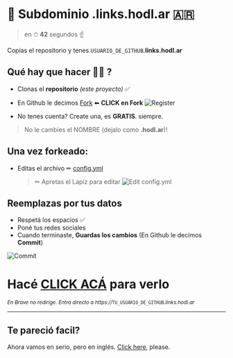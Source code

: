 # 🧉 Subdominio .links.hodl.ar 🇦🇷

> en ⏱ **42** segundos ☝

Copias el repositorio y tenes `USUARIO_DE_GITHUB`.**links.hodl.ar**

## Qué hay que hacer 🤌🤌 ?

- Clonas el **repositorio** _(este proyecto)_ ✅
- En Github le decimos [Fork](https://github.com/lacrypta/.hodl.ar/fork) ⬅ **CLICK en Fork**
  ![Register](https://raw.githubusercontent.com/lacrypta/.hodl.ar/hidden/docs/register.png "Register")

- No tenes cuenta? Create una, es **GRATIS**. siempre.

> No le cambies el NOMBRE (dejalo como **.hodl.ar**)!

## Una vez forkeado:

- Editas el archivo ✏ [config.yml](config.yml)
  > ✏ Apretas el Lapiz para editar
  > ![Edit config.yml](https://raw.githubusercontent.com/lacrypta/.hodl.ar/hidden/docs/edit.png "Edit config.yml")

## Reemplazas por tus datos

- Respetá los espacios ✅
- Poné tus redes sociales
- Cuando terminaste, **Guardas los cambios** (En Github le decimos **Commit**)

![Commit](https://raw.githubusercontent.com/lacrypta/.hodl.ar/hidden/docs/commit.png "Commit Changes")

# Hacé [CLICK ACÁ](https://hodl.ar/api/subdomain/redirect) para verlo

<sub>_En Brave no redirige. Entra directo a https://_`TU_USUARIO_DE_GITHUB`_.links.hodl.ar_</sub>

---

## Te pareció facil?

Ahora vamos en serio, pero en inglés.
[Click here](https://github.com/lacrypta/links), please.
